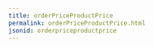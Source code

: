 ```yaml
---
title: orderPriceProductPrice
permalink: orderPriceProductPrice.html
jsonid: orderpriceproductprice
---
```

